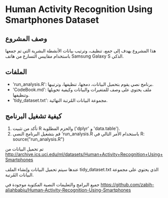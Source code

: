 # Human Activity Recognition Using Smartphones Dataset

## وصف المشروع

هذا المشروع يهدف إلى جمع، تنظيف، وترتيب بيانات الأنشطة البشرية التي تم جمعها باستخدام مقاييس التسارع من هاتف Samsung Galaxy S الذكي.

## الملفات

- 'run_analysis.R': برنامج نصي يقوم بتحميل البيانات، دمجها، تنظيفها، وترتيبها.
- 'CodeBook.md': ملف يحتوي على وصف للمتغيرات والبيانات وكيفية تحويلها وتنظيفها.
- 'tidy_dataset.txt': مجموعة البيانات المُرتبة النهائية.

## كيفية تشغيل البرنامج

1. تأكد من تثبيت R والحزم المطلوبة ('dplyr' و 'data.table').
2. قم بتشغيل البرنامج النصي 'run_analysis.R باستخدام الأمر التالي في R:
   source("run_analysis.R")

تم تحميل البيانات من http://archive.ics.uci.edu/ml/datasets/Human+Activity+Recognition+Using+Smartphones

عندها سيتم تحميل البيانات وإنشاء الملف tidy_dataset.txt الذي يحتوي على مجموعة البيانات المُرتبة.

جميع البرامج والتعليمات النصية المكتوبة موجودة في
https://github.com/zabih-aliahbabiu/Human-Activity-Recognition-Using-Smartphones
